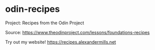 # odin-recipes
Project: Recipes from the Odin Project

Source: https://www.theodinproject.com/lessons/foundations-recipes

Try out my website!
https://recipes.alexandermills.net
